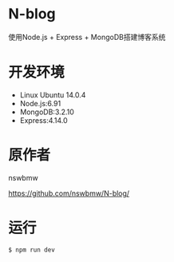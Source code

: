 # N-blog
使用Node.js + Express + MongoDB搭建博客系统

# 开发环境
- Linux Ubuntu 14.0.4
- Node.js:6.91
- MongoDB:3.2.10
- Express:4.14.0

# 原作者
nswbmw

https://github.com/nswbmw/N-blog/

# 运行
`$ npm run dev`
